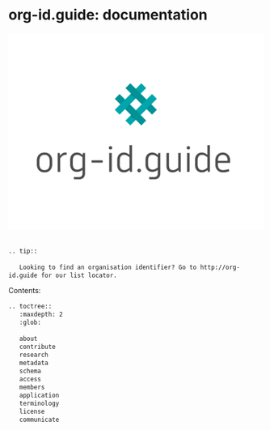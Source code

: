 org-id.guide: documentation
========================================

![org-id.guide handbook](assets/org-id-logo-full.png)

```eval_rst

.. tip:: 

   Looking to find an organisation identifier? Go to http://org-id.guide for our list locator.

```


Contents:

```eval_rst
.. toctree::
   :maxdepth: 2
   :glob:

   about
   contribute
   research
   metadata
   schema
   access
   members
   application
   terminology
   license
   communicate

```



